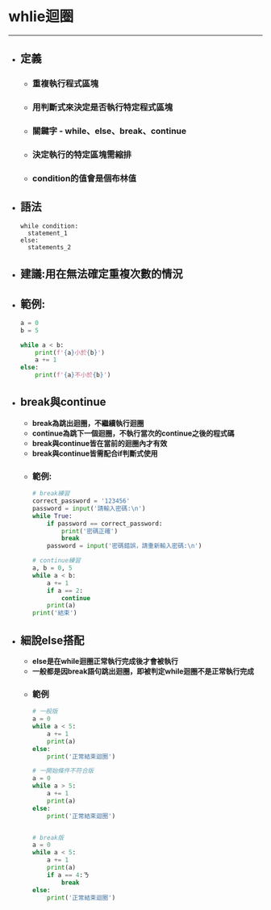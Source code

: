 # whlie迴圈
---

+ ## 定義
  + ### 重複執行程式區塊
  + ### 用判斷式來決定是否執行特定程式區塊
  + ### 關鍵字 - while、else、break、continue
  + ### 決定執行的特定區塊需縮排
  + ### condition的值會是個布林值

+ ## 語法
  ```
  while condition:
    statement_1
  else:
    statements_2
  ```

+ ## 建議:用在無法確定重複次數的情況

+ ## 範例:
  ```python 
  a = 0
  b = 5

  while a < b:
      print(f'{a}小於{b}')
      a += 1
  else:
      print(f'{a}不小於{b}')
  ```

+ ## break與continue
  + **break為跳出迴圈，不繼續執行迴圈**
  + **continue為跳下一個迴圈，不執行當次的continue之後的程式碼**
  + **break與continue皆在當前的迴圈內才有效**
  + **break與continue皆需配合if判斷式使用**
  + ### 範例:
    ```python
    # break練習
    correct_password = '123456'
    password = input('請輸入密碼:\n')
    while True:
        if password == correct_password:
            print('密碼正確')
            break
        password = input('密碼錯誤，請重新輸入密碼:\n')

    # continue練習
    a, b = 0, 5
    while a < b:
        a += 1
        if a == 2:
            continue
        print(a)
    print('結束')
    ```

+ ## 細說else搭配
  + **else是在while迴圈正常執行完成後才會被執行**
  + **一般都是因break語句跳出迴圈，即被判定while迴圈不是正常執行完成**
  + ### 範例
    ```python
    # 一般版
    a = 0
    while a < 5:
        a += 1
        print(a)
    else:
        print('正常結束迴圈')

    # 一開始條件不符合版
    a = 0
    while a > 5:
        a += 1
        print(a)
    else:
        print('正常結束迴圈')


    # break版
    a = 0
    while a < 5:
        a += 1
        print(a)
        if a == 4:ㄋ
            break
    else:
        print('正常結束迴圈')
    ```
